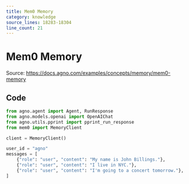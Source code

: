 ```yaml
---
title: Mem0 Memory
category: knowledge
source_lines: 18283-18304
line_count: 21
---
```


# Mem0 Memory
Source: https://docs.agno.com/examples/concepts/memory/mem0-memory



## Code

```python cookbook/agent_concepts/memory/mem0_memory.py
from agno.agent import Agent, RunResponse
from agno.models.openai import OpenAIChat
from agno.utils.pprint import pprint_run_response
from mem0 import MemoryClient

client = MemoryClient()

user_id = "agno"
messages = [
    {"role": "user", "content": "My name is John Billings."},
    {"role": "user", "content": "I live in NYC."},
    {"role": "user", "content": "I'm going to a concert tomorrow."},
]
